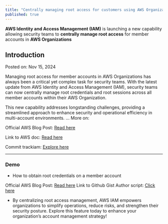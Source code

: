 ```yaml
---
title: "Centrally managing root access for customers using AWS Organizations"
published: true
---
```


**AWS Identity and Access Management (IAM)** is launching a new capability allowing security teams to **centrally manage root access** for member accounts in **AWS Organizations**

## Introduction

Posted on: Nov 15, 2024

Managing root access for member accounts in AWS Organizations has always been a critical yet complex task for security teams. With the latest update from AWS Identity and Access Management (IAM), security teams can now centrally manage root credentials and root sessions across all member accounts within their AWS Organization.

This new capability addresses longstanding challenges, providing a streamlined approach to enhance security and operational efficiency in multi-account environments. ... More on:

Official AWS Blog Post: [Read here](https://aws.amazon.com/blogs/aws/centrally-managing-root-access-for-customers-using-aws-organizations/)

Link to AWS doc: [Read here](https://docs.aws.amazon.com/IAM/latest/UserGuide/id_root-user.html#id_root-user-access-management)

Commit trackiam: [Explore here](https://github.com/leosavio/ext-trackiam/commit/e58d27aef70a0b207e9d1dcd226ed837a33c512e)

---

### Demo

- How to obtain root credentials on a member account

Official AWS Blog Post: [Read here](https://aws.amazon.com/blogs/aws/centrally-managing-root-access-for-customers-using-aws-organizations/)
Link to Github Gist Author script: [Click here](https://gist.github.com/sebsto/6f7c9eaf500ac11756a86babde75ffc0)

- By centralizing root access management, AWS IAM empowers organizations to simplify operations, reduce risks, and strengthen their security posture. Explore this feature today to enhance your organization’s account management strategy!